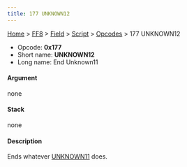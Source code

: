 ```yaml
---
title: 177 UNKNOWN12
---
```


[Home](/Main%20Page.md) > [FF8](/FF8.md) > [Field](/FF8/Field.md) > [Script](/FF8/Field/Script.md) > [Opcodes](/FF8/Field/Script/Opcodes.md) > 177 UNKNOWN12

-   Opcode: **0x177**
-   Short name: **UNKNOWN12**
-   Long name: End Unknown11

#### Argument

none

#### Stack

none

#### Description

Ends whatever [UNKNOWN11][] does.

  [UNKNOWN11]: /FF8/Field/Script/Opcodes/176%20UNKNOWN11.md "wikilink"
